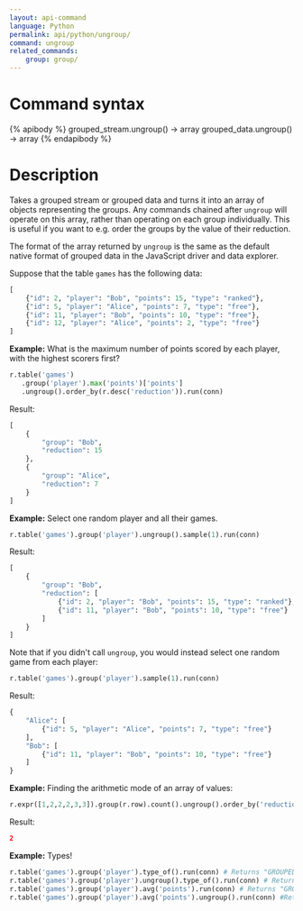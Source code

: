 ```yaml
---
layout: api-command
language: Python
permalink: api/python/ungroup/
command: ungroup
related_commands:
    group: group/
---
```


# Command syntax #

{% apibody %}
grouped_stream.ungroup() &rarr; array
grouped_data.ungroup() &rarr; array
{% endapibody %}

# Description #

Takes a grouped stream or grouped data and turns it into an array of
objects representing the groups.  Any commands chained after `ungroup`
will operate on this array, rather than operating on each group
individually.  This is useful if you want to e.g. order the groups by
the value of their reduction.

The format of the array returned by `ungroup` is the same as the
default native format of grouped data in the JavaScript driver and
data explorer.

Suppose that the table `games` has the following data:

```py
[
    {"id": 2, "player": "Bob", "points": 15, "type": "ranked"},
    {"id": 5, "player": "Alice", "points": 7, "type": "free"},
    {"id": 11, "player": "Bob", "points": 10, "type": "free"},
    {"id": 12, "player": "Alice", "points": 2, "type": "free"}
]
```

__Example:__ What is the maximum number of points scored by each
player, with the highest scorers first?

```py
r.table('games')
   .group('player').max('points')['points']
   .ungroup().order_by(r.desc('reduction')).run(conn)
```

<!-- stop -->

Result:

```py
[
    {
        "group": "Bob",
        "reduction": 15
    },
    {
        "group": "Alice",
        "reduction": 7
    }
]
```

__Example:__ Select one random player and all their games.

```py
r.table('games').group('player').ungroup().sample(1).run(conn)
```

Result:

```py
[
    {
        "group": "Bob",
        "reduction": [
            {"id": 2, "player": "Bob", "points": 15, "type": "ranked"},
            {"id": 11, "player": "Bob", "points": 10, "type": "free"}
        ]
    }
]
```

Note that if you didn't call `ungroup`, you would instead select one
random game from each player:

```py
r.table('games').group('player').sample(1).run(conn)
```

Result:

```py
{
    "Alice": [
        {"id": 5, "player": "Alice", "points": 7, "type": "free"}
    ],
    "Bob": [
        {"id": 11, "player": "Bob", "points": 10, "type": "free"}
    ]
}
```

__Example:__ Finding the arithmetic mode of an array of values:

```python
r.expr([1,2,2,2,3,3]).group(r.row).count().ungroup().order_by('reduction').nth(-1)['group'].run(conn)
```

Result:

```json
2
```

__Example:__ Types!

```py
r.table('games').group('player').type_of().run(conn) # Returns "GROUPED_STREAM"
r.table('games').group('player').ungroup().type_of().run(conn) # Returns "ARRAY"
r.table('games').group('player').avg('points').run(conn) # Returns "GROUPED_DATA"
r.table('games').group('player').avg('points').ungroup().run(conn) #Returns "ARRAY"
```
